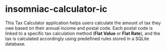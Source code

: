 # insomniac-calculator-ic
This Tax Calculator application helps users calculate the amount of tax they owe based on their annual income and postal code.  Each postal code is linked to a specific tax calculation method (**Flat Value** or **Flat Rate**),  and the tax is calculated accordingly using predefined rules stored in a SQLite database.
